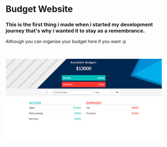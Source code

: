 # Budget Website
### This is the first thing i made when i started my development journey that's why i wanted it to stay as a remembrance.

Although you can organise your budget here if you want :p
<br/>
<br/>
<br/>
<p align="center">
  <img src="./images/display.png" width="800"/>
</p>
